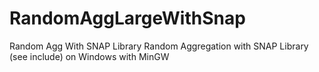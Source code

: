 # RandomAggLargeWithSnap
Random Agg With SNAP Library
Random Aggregation with SNAP Library (see include) on Windows with MinGW
